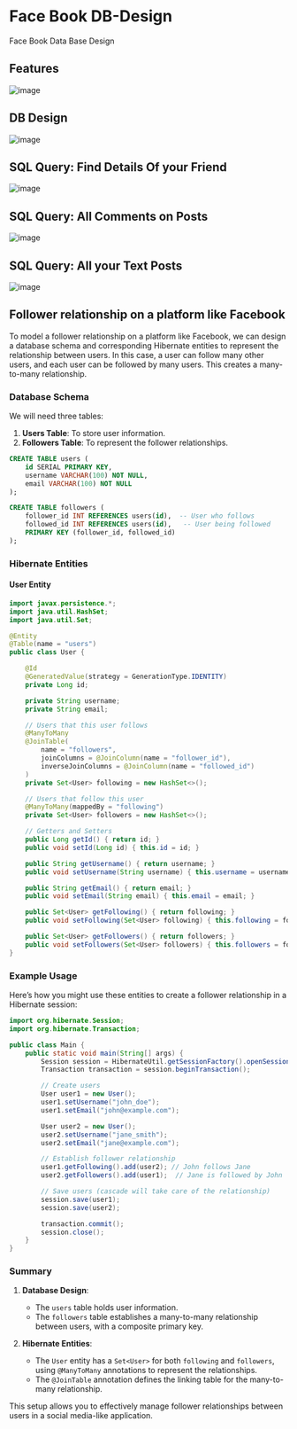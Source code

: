 # Face Book DB-Design

Face Book Data Base Design

## Features
![image](https://user-images.githubusercontent.com/115500959/197022529-f7e7c010-8780-4cb9-8ad6-6606ec52b4aa.png)

## DB Design

![image](https://user-images.githubusercontent.com/115500959/197022262-fdac9402-efc3-46ed-837e-a192ce27223a.png)

## SQL Query: Find Details Of your Friend
![image](https://user-images.githubusercontent.com/115500959/197023439-e9ef848b-5c66-4f0d-bc2a-d80702f094aa.png)

## SQL Query: All Comments on Posts
![image](https://user-images.githubusercontent.com/115500959/197025112-80f3616a-9a54-4c24-9b7e-7326d93c9da4.png)

## SQL Query: All your Text Posts
![image](https://user-images.githubusercontent.com/115500959/197025373-28bab2c4-e6b1-41f1-92db-c11f24fab4c7.png)


## Follower relationship on a platform like Facebook

To model a follower relationship on a platform like Facebook, we can design a database schema and corresponding Hibernate entities to represent the relationship between users. In this case, a user can follow many other users, and each user can be followed by many users. This creates a many-to-many relationship.

### Database Schema

We will need three tables:

1. **Users Table**: To store user information.
2. **Followers Table**: To represent the follower relationships.

```sql
CREATE TABLE users (
    id SERIAL PRIMARY KEY,
    username VARCHAR(100) NOT NULL,
    email VARCHAR(100) NOT NULL
);

CREATE TABLE followers (
    follower_id INT REFERENCES users(id),  -- User who follows
    followed_id INT REFERENCES users(id),   -- User being followed
    PRIMARY KEY (follower_id, followed_id)
);
```

### Hibernate Entities

#### User Entity

```java
import javax.persistence.*;
import java.util.HashSet;
import java.util.Set;

@Entity
@Table(name = "users")
public class User {

    @Id
    @GeneratedValue(strategy = GenerationType.IDENTITY)
    private Long id;

    private String username;
    private String email;

    // Users that this user follows
    @ManyToMany
    @JoinTable(
        name = "followers",
        joinColumns = @JoinColumn(name = "follower_id"),
        inverseJoinColumns = @JoinColumn(name = "followed_id")
    )
    private Set<User> following = new HashSet<>();

    // Users that follow this user
    @ManyToMany(mappedBy = "following")
    private Set<User> followers = new HashSet<>();

    // Getters and Setters
    public Long getId() { return id; }
    public void setId(Long id) { this.id = id; }

    public String getUsername() { return username; }
    public void setUsername(String username) { this.username = username; }

    public String getEmail() { return email; }
    public void setEmail(String email) { this.email = email; }

    public Set<User> getFollowing() { return following; }
    public void setFollowing(Set<User> following) { this.following = following; }

    public Set<User> getFollowers() { return followers; }
    public void setFollowers(Set<User> followers) { this.followers = followers; }
}
```

### Example Usage

Here’s how you might use these entities to create a follower relationship in a Hibernate session:

```java
import org.hibernate.Session;
import org.hibernate.Transaction;

public class Main {
    public static void main(String[] args) {
        Session session = HibernateUtil.getSessionFactory().openSession();
        Transaction transaction = session.beginTransaction();

        // Create users
        User user1 = new User();
        user1.setUsername("john_doe");
        user1.setEmail("john@example.com");

        User user2 = new User();
        user2.setUsername("jane_smith");
        user2.setEmail("jane@example.com");

        // Establish follower relationship
        user1.getFollowing().add(user2); // John follows Jane
        user2.getFollowers().add(user1);  // Jane is followed by John

        // Save users (cascade will take care of the relationship)
        session.save(user1);
        session.save(user2);

        transaction.commit();
        session.close();
    }
}
```

### Summary

1. **Database Design**:
   - The `users` table holds user information.
   - The `followers` table establishes a many-to-many relationship between users, with a composite primary key.

2. **Hibernate Entities**:
   - The `User` entity has a `Set<User>` for both `following` and `followers`, using `@ManyToMany` annotations to represent the relationships.
   - The `@JoinTable` annotation defines the linking table for the many-to-many relationship.

This setup allows you to effectively manage follower relationships between users in a social media-like application.

